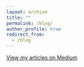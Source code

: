 ```yaml
---
layout: archive
title: ""
permalink: /blog/
author_profile: true
redirect_from:
  - /blog
---
```


[View my articles on Medium](https://medium.com/@sharonashferguson/) 
